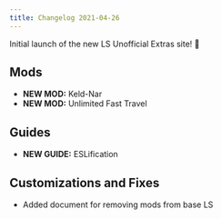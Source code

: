 ```yaml
---
title: Changelog 2021-04-26
---
```


Initial launch of the new LS Unofficial Extras site! :confetti_ball:

## Mods
* **NEW MOD:** Keld-Nar
* **NEW MOD:** Unlimited Fast Travel

## Guides
* **NEW GUIDE:** ESLification

## Customizations and Fixes

* Added document for removing mods from base LS